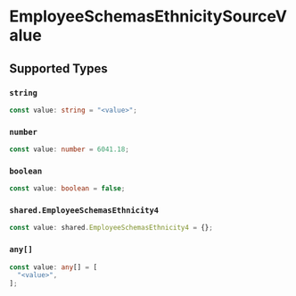 # EmployeeSchemasEthnicitySourceValue


## Supported Types

### `string`

```typescript
const value: string = "<value>";
```

### `number`

```typescript
const value: number = 6041.18;
```

### `boolean`

```typescript
const value: boolean = false;
```

### `shared.EmployeeSchemasEthnicity4`

```typescript
const value: shared.EmployeeSchemasEthnicity4 = {};
```

### `any[]`

```typescript
const value: any[] = [
  "<value>",
];
```

